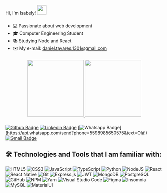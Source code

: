  Hi, I'm Isabely! <img src="https://raw.githubusercontent.com/MartinHeinz/MartinHeinz/master/wave.gif" width="30px">

###

- 💻 Passionate about web development
- 🎓 Computer Engineering Student
- 📚 Studying Node and React
- ✉️ My e-mail: daniel.tavares.1301@gmail.com

###

<div align="center">
  <a href="https://github.com/danieltavares1301">
  <img height="180em" src="https://github-readme-stats.vercel.app/api?username=danieltavares1301&show_icons=true&theme=dracula&include_all_commits=true&count_private=true"/>
  <img height="180em" src="https://github-readme-stats.vercel.app/api/top-langs/?username=danieltavares1301&layout=compact&langs_count=7&theme=dracula"/>
</div>
  
###
  
[![Github Badge](https://img.shields.io/badge/-Github-000?style=flat-square&logo=Github&logoColor=white&link=https://github.com/IsabelyDev)](https://github.com/danieltavares1301)
[![Linkedin Badge](https://img.shields.io/badge/-LinkedIn-blue?style=flat-square&logo=Linkedin&logoColor=white&link=https://www.linkedin.com/in/daniel-tavares-eng-comp/)](https://www.linkedin.com/in/daniel-tavares-eng-comp/)
[![Whatsapp Badge](https://img.shields.io/badge/-Whatsapp-4CA143?style=flat-square&labelColor=4CA143&logo=whatsapp&logoColor=white&link=https://api.whatsapp.com/send?phone=5598985650575&text=Olá!)](https://api.whatsapp.com/send?phone=5598985650575&text=Olá!)
[![Gmail Badge](https://img.shields.io/badge/-Gmail-c14438?style=flat-square&logo=Gmail&logoColor=white&link=mailto:daniel.tavares.1301@gmail.com)](mailto:daniel.tavares.1301@gmail.com)

  ## 🛠️ Technologies and Tools that I am familiar with:
![HTML5](https://img.shields.io/badge/html5-%23E34F26.svg?style=for-the-badge&logo=html5&logoColor=white&logoWidth=30)
![CSS3](https://img.shields.io/badge/css3-%231572B6.svg?style=for-the-badge&logo=css3&logoColor=white)
![JavaScript](https://img.shields.io/badge/javascript-%23323330.svg?style=for-the-badge&logo=javascript&logoColor=%23F7DF1E)
![TypeScript](https://img.shields.io/badge/typescript-%23007ACC.svg?style=for-the-badge&logo=typescript&logoColor=white)
![Python](https://img.shields.io/badge/python-%23323330.svg?style=for-the-badge&logo=python&logoColor=%23F7DF1E)
![NodeJS](https://img.shields.io/badge/node.js-6DA55F?style=for-the-badge&logo=node.js&logoColor=white)
![React](https://img.shields.io/badge/react-%2320232a.svg?style=for-the-badge&logo=react&logoColor=%2361DAFB)
![React Native](https://img.shields.io/badge/react-%2320232a.svg?style=for-the-badge&logo=react&logoColor=%2361DAFB)
![Git](https://img.shields.io/badge/git-%23F05033.svg?style=for-the-badge&logo=git&logoColor=white)
![Express.js](https://img.shields.io/badge/express.js-%23404d59.svg?style=for-the-badge&logo=express&logoColor=%2361DAFB)
![JWT](https://img.shields.io/badge/JWT-black?style=for-the-badge&logo=JSON%20web%20tokens)
![MongoDB](https://img.shields.io/badge/MongoDB-%234ea94b.svg?style=for-the-badge&logo=mongodb&logoColor=white)
![PostgreSQL](https://img.shields.io/badge/postgres-%23316192.svg?style=for-the-badge&logo=postgresql&logoColor=white)
![GitHub](https://img.shields.io/badge/github-%23121011.svg?style=for-the-badge&logo=github&logoColor=white)
![NPM](https://img.shields.io/badge/NPM-%23000000.svg?style=for-the-badge&logo=npm&logoColor=white)
![Yarn](https://img.shields.io/badge/yarn-%23316192.svg?style=for-the-badge&logo=yarn&logoColor=white)
![Visual Studio Code](https://img.shields.io/badge/Visual%20Studio%20Code-0078d7.svg?style=for-the-badge&logo=visual-studio-code&logoColor=white)
![Figma](https://img.shields.io/badge/figma-%23F24E1E.svg?style=for-the-badge&logo=figma&logoColor=white)
![Insomnia](https://img.shields.io/badge/Insomnia-black?style=for-the-badge&logo=insomnia&logoColor=5849BE)
![MySQL](https://img.shields.io/badge/mysql-%2300f.svg?style=for-the-badge&logo=mysql&logoColor=white) 
![MaterialUI](https://img.shields.io/badge/materialdesign-%231572B6.svg?style=for-the-badge&logo=materialdesign&logoColor=white)
